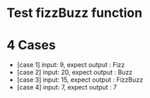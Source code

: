 # Test fizzBuzz function

# 4 Cases
  * [case 1] input: 9, expect output : Fizz
  * [case 2] input: 20, expect output : Buzz
  * [case 3] input: 15, expect output : FizzBuzz
  * [case 4] input: 7, expect output : 7
